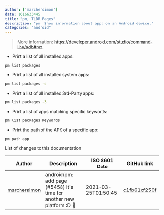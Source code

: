 ```yaml
---
author: ['marchersimon']
date: 1616633445
title: "pm, TLDR Pages"
description: "pm, Show information about apps on an Android device."
categories: "android"
---
```

> More information: <https://developer.android.com/studio/command-line/adb#pm>.

- Print a list of all installed apps:

```bash
pm list packages
```

- Print a list of all installed system apps:

```bash
pm list packages -s
```

- Print a list of all installed 3rd-Party apps:

```bash
pm list packages -3
```

- Print a list of apps matching specific keywords:

```bash
pm list packages keywords
```

- Print the path of the APK of a specific app:

```bash
pm path app
```
List of changes to this documentation


Author | Description | ISO 8601 Date | GitHub link
------|-----|-----|-----
[marchersimon](mailto:50295997+marchersimon@users.noreply.github.com) | android/pm: add page (#5458) It's time for another new platform :D :tada: | 2021-03-25T01:50:45 | [c1fb61cf250f](https://github.com/tldr-pages/tldr/commit/c1fb61cf250fc794a45a2e66d7300710e9467d90)

